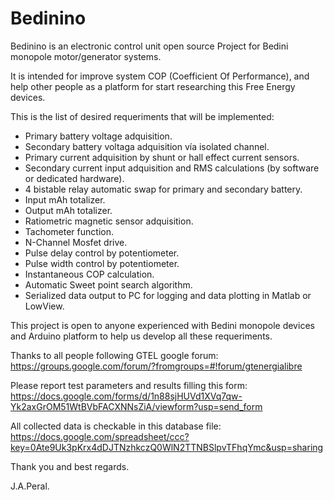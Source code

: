 Bedinino
========

Bedinino is an electronic control unit open source Project for Bedini monopole motor/generator systems.

It is intended for improve system COP (Coefficient Of Performance), and help other people as a platform for start researching this Free Energy devices.

This is the list of desired requeriments that will be implemented:

- Primary battery voltage adquisition.
- Secondary battery voltaga adquisition vía isolated channel.
- Primary current adquisition by shunt or hall effect current sensors.
- Secondary current input adquisition and RMS calculations (by software or dedicated hardware).
- 4 bistable relay automatic swap for primary and secondary battery.
- Input mAh totalizer.
- Output mAh totalizer.
- Ratiometric magnetic sensor adquisition.
- Tachometer function.
- N-Channel Mosfet drive.
- Pulse delay control by potentiometer.
- Pulse width control by potentiometer.
- Instantaneous COP calculation.
- Automatic Sweet point search algorithm.
- Serialized data output to PC for logging and data plotting in Matlab or LowView.

This project is open to anyone experienced with Bedini monopole devices and Arduino platform to help us develop all these requeriments.

Thanks to all people following GTEL google forum:
	https://groups.google.com/forum/?fromgroups=#!forum/gtenergialibre

Please report test parameters and results filling this form:
	https://docs.google.com/forms/d/1n88sjHUVd1XVq7qw-Yk2axGrOM51WtBVbFACXNNsZiA/viewform?usp=send_form

All collected data is checkable in this database file:
	https://docs.google.com/spreadsheet/ccc?key=0Ate9Uk3pKrx4dDJTNzhkczQ0WlN2TTNBSlpvTFhqYmc&usp=sharing

Thank you and best regards.

J.A.Peral.
